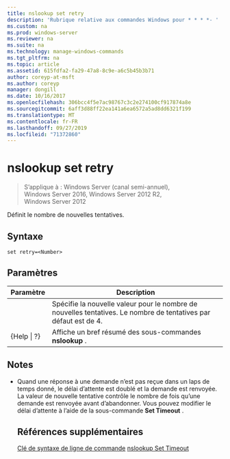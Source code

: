 ```yaml
---
title: nslookup set retry
description: 'Rubrique relative aux commandes Windows pour * * * *- '
ms.custom: na
ms.prod: windows-server
ms.reviewer: na
ms.suite: na
ms.technology: manage-windows-commands
ms.tgt_pltfrm: na
ms.topic: article
ms.assetid: 615fdfa2-fa29-47a8-8c9e-a6c5b45b3b71
author: coreyp-at-msft
ms.author: coreyp
manager: dongill
ms.date: 10/16/2017
ms.openlocfilehash: 306bcc4f5e7ac98767c3c2e274100cf917874a8e
ms.sourcegitcommit: 6aff3d88ff22ea141a6ea6572a5ad8dd6321f199
ms.translationtype: MT
ms.contentlocale: fr-FR
ms.lasthandoff: 09/27/2019
ms.locfileid: "71372860"
---
```

# <a name="nslookup-set-retry"></a>nslookup set retry

>S’applique à : Windows Server (canal semi-annuel), Windows Server 2016, Windows Server 2012 R2, Windows Server 2012

Définit le nombre de nouvelles tentatives.
## <a name="syntax"></a>Syntaxe
```
set retry=<Number>
```
## <a name="parameters"></a>Paramètres

|    Paramètre    |                                      Description                                       |
|-----------------|----------------------------------------------------------------------------------------|
|    <Number>     | Spécifie la nouvelle valeur pour le nombre de nouvelles tentatives. Le nombre de tentatives par défaut est de 4. |
| {Help &#124; ?} |                 Affiche un bref résumé des sous-commandes **nslookup** .                  |

## <a name="remarks"></a>Notes
- Quand une réponse à une demande n’est pas reçue dans un laps de temps donné, le délai d’attente est doublé et la demande est renvoyée. La valeur de nouvelle tentative contrôle le nombre de fois qu’une demande est renvoyée avant d’abandonner. Vous pouvez modifier le délai d’attente à l’aide de la sous-commande **Set Timeout** .
  ## <a name="additional-references"></a>Références supplémentaires
  [Clé de syntaxe de ligne de commande](command-line-syntax-key.md)
  [nslookup Set Timeout](nslookup-set-timeout.md)
